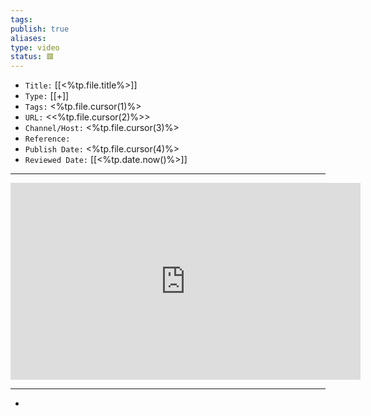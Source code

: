 ```yaml
---
tags: 
publish: true
aliases: 
type: video
status: 🟥️
---
```


- `Title:` [[<%tp.file.title%>]]
- `Type:` [[+]]
- `Tags:` <%tp.file.cursor(1)%>
- `URL:` <<%tp.file.cursor(2)%>>
- `Channel/Host:` <%tp.file.cursor(3)%>
- `Reference:` 
- `Publish Date:` <%tp.file.cursor(4)%>
- `Reviewed Date:` [[<%tp.date.now()%>]]

---

<center><iframe width="560" height="315" src="https://www.youtube.com/embed/<%tp.file.cursor(5)%>" frameborder="0" allow="accelerometer; autoplay; encrypted-media; gyroscope; picture-in-picture" allowfullscreen></iframe></center>

---

- 